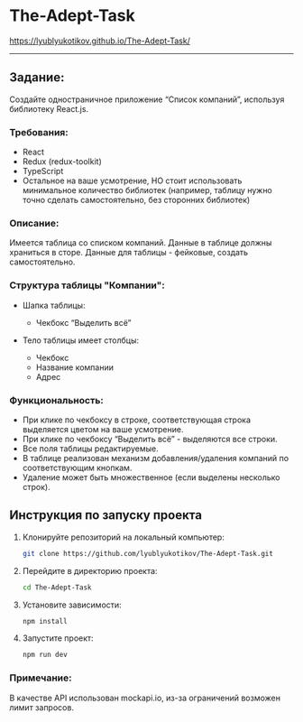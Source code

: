 

# The-Adept-Task
https://lyublyukotikov.github.io/The-Adept-Task/
***

## Задание:
Создайте одностраничное приложение “Список компаний”, используя библиотеку React.js.

### Требования:
- React
- Redux (redux-toolkit)
- TypeScript
- Остальное на ваше усмотрение, НО стоит использовать минимальное количество библиотек (например, таблицу нужно точно сделать самостоятельно, без сторонних библиотек)

### Описание:
Имеется таблица со списком компаний. Данные в таблице должны храниться в сторе. Данные для таблицы - фейковые, создать самостоятельно.

### Структура таблицы "Компании":
- Шапка таблицы:
  - Чекбокс “Выделить всё”

- Тело таблицы имеет столбцы:
  - Чекбокс
  - Название компании
  - Адрес

### Функциональность:
- При клике по чекбоксу в строке, соответствующая строка выделяется цветом на ваше усмотрение.
- При клике по чекбоксу “Выделить всё” - выделяются все строки.
- Все поля таблицы редактируемые.
- В таблице реализован механизм добавления/удаления компаний по соответствующим кнопкам.
- Удаление может быть множественное (если выделены несколько строк).

## Инструкция по запуску проекта

1. Клонируйте репозиторий на локальный компьютер:
    ```sh
    git clone https://github.com/lyublyukotikov/The-Adept-Task.git
    ```

2. Перейдите в директорию проекта:
    ```sh
    cd The-Adept-Task
    ```

3. Установите зависимости:
    ```sh
    npm install
    ```

4. Запустите проект:
    ```sh
    npm run dev
    ```



### Примечание:
В качестве API использован mockapi.io, из-за ограничений возможен лимит запросов.
